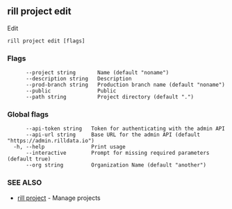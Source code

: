 ## rill project edit

Edit

```
rill project edit [flags]
```

### Flags

```
      --project string       Name (default "noname")
      --description string   Description
      --prod-branch string   Production branch name (default "noname")
      --public               Public
      --path string          Project directory (default ".")
```

### Global flags

```
      --api-token string   Token for authenticating with the admin API
      --api-url string     Base URL for the admin API (default "https://admin.rilldata.io")
  -h, --help               Print usage
      --interactive        Prompt for missing required parameters (default true)
      --org string         Organization Name (default "another")
```

### SEE ALSO

* [rill project](project.md)	 - Manage projects

